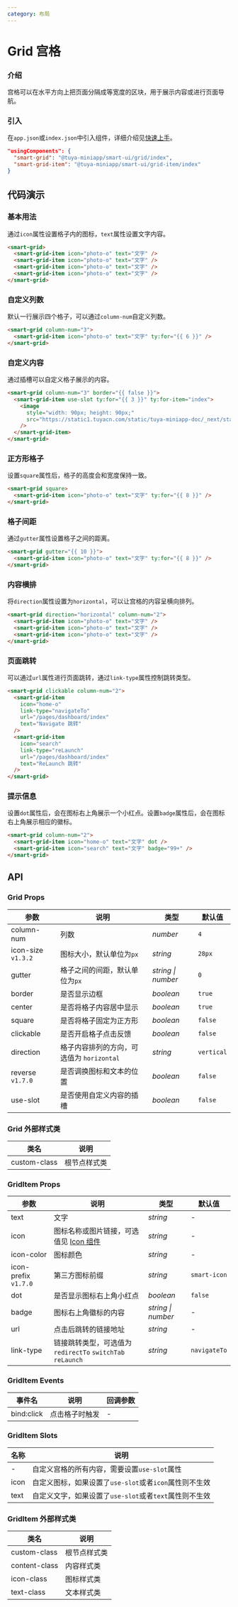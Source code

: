 ```yaml
---
category: 布局
---
```


# Grid 宫格

### 介绍

宫格可以在水平方向上把页面分隔成等宽度的区块，用于展示内容或进行页面导航。

### 引入

在`app.json`或`index.json`中引入组件，详细介绍见[快速上手](#/quickstart#yin-ru-zu-jian)。

```json
"usingComponents": {
  "smart-grid": "@tuya-miniapp/smart-ui/grid/index",
  "smart-grid-item": "@tuya-miniapp/smart-ui/grid-item/index"
}
```

## 代码演示

### 基本用法

通过`icon`属性设置格子内的图标，`text`属性设置文字内容。

```html
<smart-grid>
  <smart-grid-item icon="photo-o" text="文字" />
  <smart-grid-item icon="photo-o" text="文字" />
  <smart-grid-item icon="photo-o" text="文字" />
  <smart-grid-item icon="photo-o" text="文字" />
</smart-grid>
```

### 自定义列数

默认一行展示四个格子，可以通过`column-num`自定义列数。

```html
<smart-grid column-num="3">
  <smart-grid-item icon="photo-o" text="文字" ty:for="{{ 6 }}" />
</smart-grid>
```

### 自定义内容

通过插槽可以自定义格子展示的内容。

```html
<smart-grid column-num="3" border="{{ false }}">
  <smart-grid-item use-slot ty:for="{{ 3 }}" ty:for-item="index">
    <image
      style="width: 90px; height: 90px;"
      src="https://static1.tuyacn.com/static/tuya-miniapp-doc/_next/static/images/logo-small.png"
    />
  </smart-grid-item>
</smart-grid>
```

### 正方形格子

设置`square`属性后，格子的高度会和宽度保持一致。

```html
<smart-grid square>
  <smart-grid-item icon="photo-o" text="文字" ty:for="{{ 8 }}" />
</smart-grid>
```

### 格子间距

通过`gutter`属性设置格子之间的距离。

```html
<smart-grid gutter="{{ 10 }}">
  <smart-grid-item icon="photo-o" text="文字" ty:for="{{ 8 }}" />
</smart-grid>
```

### 内容横排

将`direction`属性设置为`horizontal`，可以让宫格的内容呈横向排列。

```html
<smart-grid direction="horizontal" column-num="2">
  <smart-grid-item icon="photo-o" text="文字" />
  <smart-grid-item icon="photo-o" text="文字" />
  <smart-grid-item icon="photo-o" text="文字" />
</smart-grid>
```

### 页面跳转

可以通过`url`属性进行页面跳转，通过`link-type`属性控制跳转类型。

```html
<smart-grid clickable column-num="2">
  <smart-grid-item
    icon="home-o"
    link-type="navigateTo"
    url="/pages/dashboard/index"
    text="Navigate 跳转"
  />
  <smart-grid-item
    icon="search"
    link-type="reLaunch"
    url="/pages/dashboard/index"
    text="ReLaunch 跳转"
  />
</smart-grid>
```

### 提示信息

设置`dot`属性后，会在图标右上角展示一个小红点。设置`badge`属性后，会在图标右上角展示相应的徽标。

```html
<smart-grid column-num="2">
  <smart-grid-item icon="home-o" text="文字" dot />
  <smart-grid-item icon="search" text="文字" badge="99+" />
</smart-grid>
```

## API

### Grid Props

| 参数 | 说明 | 类型 | 默认值 |
| --- | --- | --- | --- |
| column-num | 列数 | _number_ | `4` |
| icon-size `v1.3.2` | 图标大小，默认单位为`px` | _string_ | `28px` |
| gutter | 格子之间的间距，默认单位为`px` | _string \| number_ | `0` |
| border | 是否显示边框 | _boolean_ | `true` |
| center | 是否将格子内容居中显示 | _boolean_ | `true` |
| square | 是否将格子固定为正方形 | _boolean_ | `false` |
| clickable | 是否开启格子点击反馈 | _boolean_ | `false` |
| direction | 格子内容排列的方向，可选值为 `horizontal` | _string_ | `vertical` |
| reverse `v1.7.0` | 是否调换图标和文本的位置 | _boolean_ | `false` |
| use-slot | 是否使用自定义内容的插槽 | _boolean_ | `false` |

### Grid 外部样式类

| 类名         | 说明         |
| ------------ | ------------ |
| custom-class | 根节点样式类 |

### GridItem Props

| 参数 | 说明 | 类型 | 默认值 |
| --- | --- | --- | --- |
| text | 文字 | _string_ | - |
| icon | 图标名称或图片链接，可选值见 [Icon 组件](#/icon) | _string_ | - |
| icon-color | 图标颜色 | _string_ | - |
| icon-prefix `v1.7.0` | 第三方图标前缀 | _string_ | `smart-icon` |
| dot | 是否显示图标右上角小红点 | _boolean_ | `false` |
| badge | 图标右上角徽标的内容 | _string \| number_ | - |
| url | 点击后跳转的链接地址 | _string_ | - |
| link-type | 链接跳转类型，可选值为 `redirectTo` `switchTab` `reLaunch` | _string_ | `navigateTo` |

### GridItem Events

| 事件名     | 说明           | 回调参数 |
| ---------- | -------------- | -------- |
| bind:click | 点击格子时触发 | -        |

### GridItem Slots

| 名称 | 说明                                                   |
| ---- | ------------------------------------------------------ |
| -    | 自定义宫格的所有内容，需要设置`use-slot`属性           |
| icon | 自定义图标，如果设置了`use-slot`或者`icon`属性则不生效 |
| text | 自定义文字，如果设置了`use-slot`或者`text`属性则不生效 |

### GridItem 外部样式类

| 类名          | 说明         |
| ------------- | ------------ |
| custom-class  | 根节点样式类 |
| content-class | 内容样式类   |
| icon-class    | 图标样式类   |
| text-class    | 文本样式类   |
